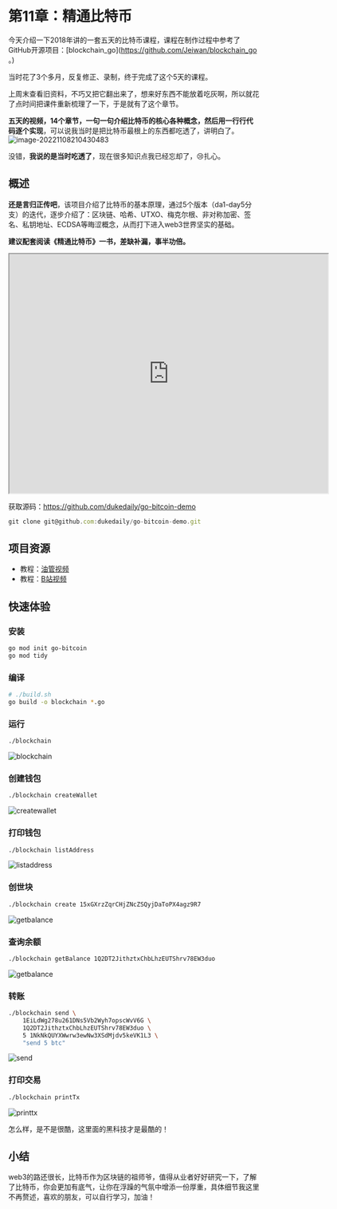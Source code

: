 # 第11章：精通比特币



今天介绍一下2018年讲的一套五天的比特币课程，课程在制作过程中参考了 GitHub开源项目：[blockchain_go](https://github.com/Jeiwan/blockchain_go 。) 



当时花了3个多月，反复修正、录制，终于完成了这个5天的课程。



上周末查看旧资料，不巧又把它翻出来了，想来好东西不能放着吃灰啊，所以就花了点时间把课件重新梳理了一下，于是就有了这个章节。



**五天的视频，14个章节，一句一句介绍比特币的核心各种概念，然后用一行行代码逐个实现**，可以说我当时是把比特币最根上的东西都吃透了，讲明白了。![image-20221108210430483](assets/image-20221108210430483.png)



没错，**我说的是当时吃透了**，现在很多知识点我已经忘却了，😢扎心。



## 概述 

**还是言归正传吧**，该项目介绍了比特币的基本原理，通过5个版本（da1-day5分支）的迭代，逐步介绍了：区块链、哈希、UTXO、梅克尔根、非对称加密、签名、私钥地址、ECDSA等晦涩概念，从而打下进入web3世界坚实的基础。



**建议配套阅读《精通比特币》一书，差缺补漏，事半功倍。**

<iframe src="https://drive.google.com/file/d/1-3umwssIjog6Fzi22B9A5Ru3gSO2HqxT/preview" width="640" height="480" allow="autoplay"></iframe>



获取源码：https://github.com/dukedaily/go-bitcoin-demo

```js
git clone git@github.com:dukedaily/go-bitcoin-demo.git
```



## 项目资源

- 教程：[油管视频](https://www.youtube.com/watch?v=Wpf5KkgzElc&list=PLO_KaIZjoik9oY-Rs9BsDkHY2RJy7WcE-)
- 教程：[B站视频](https://www.bilibili.com/video/BV1EY4y1c7Yq/?spm_id_from=333.999.0.0&vd_source=42fe91bf6d16ec8841b22ea520184d76)



## 快速体验

### 安装

```sh
go mod init go-bitcoin
go mod tidy
```

### 编译

```sh
# ./build.sh
go build -o blockchain *.go
```

### 运行

```sh
./blockchain
```

![blockchain](assets/blockchain-0315512.gif)

### 创建钱包

```sh
./blockchain createWallet
```

![createwallet](assets/createwallet.gif)

### 打印钱包

```sh
./blockchain listAddress
```

![listaddress](assets/listaddress.gif)

### 创世块

```sh
./blockchain create 15xGXrzZqrCHjZNcZSQyjDaToPX4agz9R7
```

![getbalance](assets/getbalance.gif)

### 查询余额

```sh
./blockchain getBalance 1Q2DT2JithztxChbLhzEUTShrv78EW3duo
```

![getbalance](assets/getbalance-0317023.gif)

### 转账

```sh
./blockchain send \
	1EiLdWg278u261DNs5Vb2Wyh7opscWvV6G \
	1Q2DT2JithztxChbLhzEUTShrv78EW3duo \
	5 1NkNkQUYXWwrw3ewNw3XSdMjdv5keVK1L3 \
	"send 5 btc"
```

![send](assets/send-0317335.gif)

### 打印交易

```sh
./blockchain printTx
```

![printtx](assets/printtx.gif)



怎么样，是不是很酷，这里面的黑科技才是最酷的！



## 小结

web3的路还很长，比特币作为区块链的祖师爷，值得从业者好好研究一下，了解了比特币，你会更加有底气，让你在浮躁的气氛中增添一份厚重，具体细节我这里不再赘述，喜欢的朋友，可以自行学习，加油！
